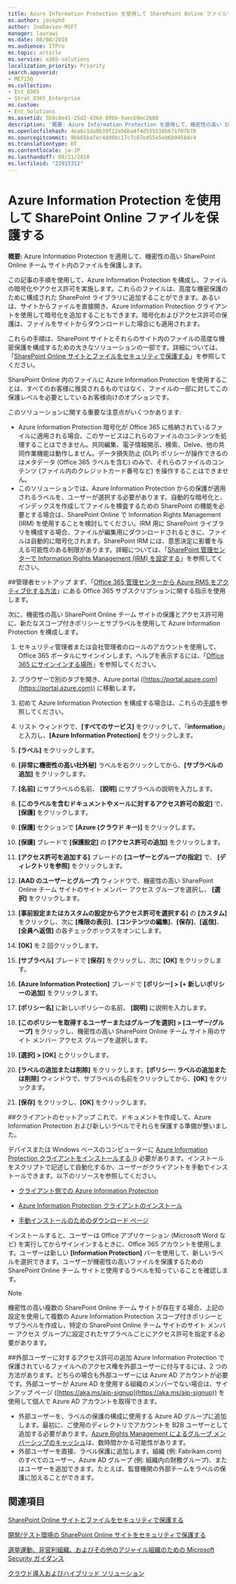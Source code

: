 ```yaml
---
title: Azure Information Protection を使用して SharePoint Online ファイルを保護する
ms.author: josephd
author: JoeDavies-MSFT
manager: laurawi
ms.date: 08/08/2018
ms.audience: ITPro
ms.topic: article
ms.service: o365-solutions
localization_priority: Priority
search.appverid:
- MET150
ms.collection:
- Ent_O365
- Strat_O365_Enterprise
ms.custom:
- Ent_Solutions
ms.assetid: 5b9c8e41-25d2-436d-89bb-9aecb9ec2b80
description: '概要: Azure Information Protection を適用して、機密性の高い SharePoint Online チーム サイト内のファイルを保護します。'
ms.openlocfilehash: 4ea6c1da8b39f22a56ba4f4d555518b671f07b70
ms.sourcegitcommit: 9bb65bafec4dd6bc17c7c07ed55e5eb6b94584c4
ms.translationtype: HT
ms.contentlocale: ja-JP
ms.lasthandoff: 08/21/2018
ms.locfileid: "22915312"
---
```

# <a name="protect-sharepoint-online-files-with-azure-information-protection"></a>Azure Information Protection を使用して SharePoint Online ファイルを保護する

 **概要:** Azure Information Protection を適用して、機密性の高い SharePoint Online チーム サイト内のファイルを保護します。
  
この記事の手順を使用して、Azure Information Protection を構成し、ファイルの暗号化やアクセス許可を実施します。これらのファイルは、高度な機密保護のために構成された SharePoint ライブラリに追加することができます。あるいは、サイトからファイルを直接開き、Azure Information Protection クライアントを使用して暗号化を追加することもできます。暗号化およびアクセス許可の保護は、ファイルをサイトからダウンロードした場合にも適用されます。 

これらの手順は、SharePoint サイトとそれらのサイト内のファイルの高度な機密保護を構成するための大きなソリューションの一部です。詳細については、「[SharePoint Online サイトとファイルをセキュリティで保護する](secure-sharepoint-online-sites-and-files.md)」を参照してください。 

SharePoint Online 内のファイルに Azure Information Protection を使用することは、すべてのお客様に推奨されるものではなく、ファイルの一部に対してこの保護レベルを必要としているお客様向けのオプションです。

このソリューションに関する重要な注意点がいくつかあります:
- Azure Information Protection 暗号化が Office 365 に格納されているファイルに適用される場合、このサービスはこれらのファイルのコンテンツを処理することはできません。共同編集、電子情報開示、検索、Delve、他の共同作業機能は動作しません。データ損失防止 (DLP) ポリシーが操作できるのはメタデータ (Office 365 ラベルを含む) のみで、それらのファイルのコンテンツ (ファイル内のクレジットカード番号など) を操作することはできません。
- このソリューションでは、Azure Information Protection からの保護が適用されるラベルを、ユーザーが選択する必要があります。自動的な暗号化と、インデックスを作成してファイルを検査するための SharePoint の機能を必要とする場合は、SharePoint Online で Information Rights Management (IRM) を使用することを検討してください。IRM 用に SharePoint ライブラリを構成する場合、ファイルが編集用にダウンロードされるときに、ファイルは自動的に暗号化されます。SharePoint IRM には、意思決定に影響を与える可能性のある制限があります。詳細については、「[SharePoint 管理センターで Information Rights Management (IRM) を設定する](https://support.office.com/ja-JP/article/Set-up-Information-Rights-Management-IRM-in-SharePoint-admin-center-239CE6EB-4E81-42DB-BF86-A01362FED65C)」を参照してください。

##<a name="admin-setup"></a>管理者セットアップ
まず、「[Office 365 管理センターから Azure RMS をアクティブ化する方法](https://docs.microsoft.com/information-protection/deploy-use/activate-office365)」にある Office 365 サブスクリプションに関する指示を使用します。
  
次に、機密性の高い SharePoint Online チーム サイトの保護とアクセス許可用に、新たなスコープ付きポリシーとサブラベルを使用して Azure Information Protection を構成します。
  
1. セキュリティ管理者または会社管理者のロールのアカウントを使用して、Office 365 ポータルにサインインします。ヘルプを表示するには、「[Office 365 にサインインする場所](https://support.office.com/Article/Where-to-sign-in-to-Office-365-e9eb7d51-5430-4929-91ab-6157c5a050b4)」を参照してください。
    
2. ブラウザーで別のタブを開き、Azure portal ([https://portal.azure.com](https://portal.azure.com)) に移動します。
    
3. 初めて Azure Information Protection を構成する場合は、これらの[手順](https://docs.microsoft.com/information-protection/deploy-use/configure-policy#to-access-the-azure-information-protection-blade-for-the-first-time)を参照してください。

4. リスト ウィンドウで、**[すべてのサービス]** をクリックして、「**information**」と入力し、**[Azure Information Protection]** をクリックします。

5. **[ラベル]** をクリックします。
    
6. **[非常に機密性の高い社外秘]** ラベルを右クリックしてから、**[サブラベルの追加]** をクリックします。
    
7. **[名前]** にサブラベルの名前、 **[説明]** にサブラベルの説明を入力します。
    
8. **[このラベルを含むドキュメントやメールに対するアクセス許可の設定]** で、 **[保護]** をクリックします。
    
9. **[保護]** セクションで **[Azure (クラウド キー)]** をクリックします。
    
10. **[保護]** ブレードで **[保護設定]** の **[アクセス許可の追加]** をクリックします。
    
11. **[アクセス許可を追加する]** ブレードの **[ユーザーとグループの指定]** で、 **[ディレクトリを参照]** をクリックします。
    
12. **[AAD のユーザーとグループ]** ウィンドウで、機密性の高い SharePoint Online チーム サイトのサイト メンバー アクセス グループを選択し、 **[選択]** をクリックします。
    
13. **[事前設定またはカスタムの設定からアクセス許可を選択する]** の **[カスタム]** をクリックし、次に **[権限の表示]**、**[コンテンツの編集]**、**[保存]**、**[返信]**、**[全員へ返信]** の各チェックボックスをオンにします。
    
14. **[OK]** を 2 回クリックします。
    
15. **[サブラベル]** ブレードで **[保存]** をクリックし、次に **[OK]** をクリックします。

16. **[Azure Information Protection]** ブレードで **[ポリシー] > [+ 新しいポリシーの追加]** をクリックします。
    
17. **[ポリシー名]** に新しいポリシーの名前、 **[説明]** に説明を入力します。
    
18. **[このポリシーを取得するユーザーまたはグループを選択] > [ユーザー/グループ]** をクリックし、機密性の高い SharePoint Online チーム サイト用のサイト メンバー アクセス グループを選択します。
    
19. **[選択] > [OK]** とクリックします。

20. **[ラベルの追加または削除]** をクリックします。**[ポリシー: ラベルの追加または削除]** ウィンドウで、サブラベルの名前をクリックしてから、**[OK]** をクリックます。   

21. **[保存]** をクリックし、**[OK]** をクリックします。
 
##<a name="client-setup"></a>クライアントのセットアップ
これで、ドキュメントを作成して、Azure Information Protection および新しいラベルでそれらを保護する準備が整いました。
  
デバイスまたは Windows ベースのコンピューターに [Azure Information Protection クライアントをインストールする (](https://docs.microsoft.com/information-protection/rms-client/install-client-app)) 必要があります。インストールをスクリプトで記述して自動化するか、ユーザーがクライアントを手動でインストールできます。以下のリソースを参照してください。
  
- [クライアント側での Azure Information Protection](https://docs.microsoft.com/information-protection/rms-client/use-client)
    
- [Azure Information Protection クライアントのインストール](https://docs.microsoft.com/information-protection/rms-client/client-admin-guide)
    
- [手動インストールのためのダウンロード ページ](https://www.microsoft.com/download/details.aspx?id=53018)
    
インストールすると、ユーザーは Office アプリケーション (Microsoft Word など) を実行してからサインインするときに、Office 365 アカウントを使用します。ユーザーは新しい **[Information Protection]** バーを使用して、新しいラベルを選択できます。ユーザーが機密性の高いファイルを保護するための SharePoint Online チーム サイトと使用するラベルを知っていることを確認します。
  
> [!NOTE]
> 機密性の高い複数の SharePoint Online チーム サイトが存在する場合、上記の設定を使用して複数の Azure Information Protection スコープ付きポリシーとサブラベルを作成し、特定の SharePoint Online チーム サイトのサイト メンバー アクセス グループに設定されたサブラベルごとにアクセス許可を指定する必要があります。 
  
##<a name="adding-permissions-for-external-users"></a>外部ユーザーに対するアクセス許可の追加
Azure Information Protection で保護されているファイルへのアクセス権を外部ユーザーに付与するには、2 つの方法があります。どちらの場合も外部ユーザーには Azure AD アカウントが必要です。外部ユーザーが Azure AD を使用する組織のメンバーでない場合は、サインアップ ページ ([https://aka.ms/aip-signup](https://aka.ms/aip-signup)) を使用して個人で Azure AD アカウントを取得できます。

 - 外部ユーザーを、ラベルの保護の構成に使用する Azure AD グループに追加します。最初に、ご使用のディレクトリでアカウントを B2B ユーザーとして追加する必要があります。[Azure Rights Management によるグループ メンバーシップのキャッシュ](https://docs.microsoft.com/ja-JP/azure/information-protection/plan-design/prepare#group-membership-caching-by-azure-information-protection)は、数時間かかる可能性があります。  
 - 外部ユーザーを直接、ラベル保護に追加します。組織 (例: Fabrikam.com) のすべてのユーザー、Azure AD グループ (例: 組織内の財務グループ)、またはユーザーを追加できます。たとえば、監督機関の外部チームをラベルの保護に加えることができます。

## <a name="see-also"></a>関連項目

[SharePoint Online サイトとファイルをセキュリティで保護する](secure-sharepoint-online-sites-and-files.md)
  
[開発/テスト環境の SharePoint Online サイトをセキュリティで保護する](secure-sharepoint-online-sites-in-a-dev-test-environment.md)
  
[選挙運動、非営利組織、およびその他のアジャイル組織のための Microsoft Security ガイダンス](microsoft-security-guidance-for-political-campaigns-nonprofits-and-other-agile-o.md)
  
[クラウド導入およびハイブリッド ソリューション](cloud-adoption-and-hybrid-solutions.md)





